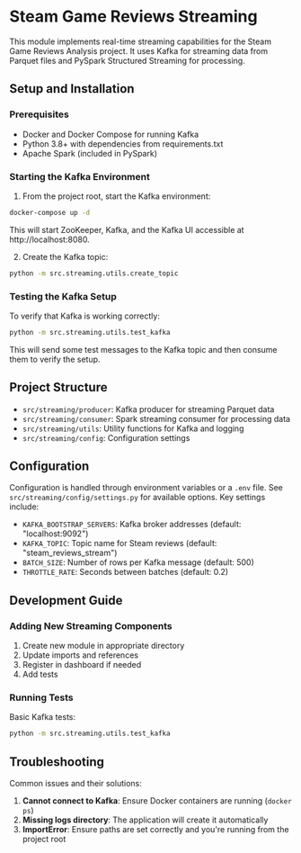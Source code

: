 # Steam Game Reviews Streaming

This module implements real-time streaming capabilities for the Steam Game Reviews Analysis project. It uses Kafka for streaming data from Parquet files and PySpark Structured Streaming for processing.

## Setup and Installation

### Prerequisites

- Docker and Docker Compose for running Kafka
- Python 3.8+ with dependencies from requirements.txt
- Apache Spark (included in PySpark)

### Starting the Kafka Environment

1. From the project root, start the Kafka environment:

```bash
docker-compose up -d
```

This will start ZooKeeper, Kafka, and the Kafka UI accessible at http://localhost:8080.

2. Create the Kafka topic:

```bash
python -m src.streaming.utils.create_topic
```

### Testing the Kafka Setup

To verify that Kafka is working correctly:

```bash
python -m src.streaming.utils.test_kafka
```

This will send some test messages to the Kafka topic and then consume them to verify the setup.

## Project Structure

- `src/streaming/producer`: Kafka producer for streaming Parquet data
- `src/streaming/consumer`: Spark streaming consumer for processing data
- `src/streaming/utils`: Utility functions for Kafka and logging
- `src/streaming/config`: Configuration settings

## Configuration

Configuration is handled through environment variables or a `.env` file. See `src/streaming/config/settings.py` for available options. Key settings include:

- `KAFKA_BOOTSTRAP_SERVERS`: Kafka broker addresses (default: "localhost:9092")
- `KAFKA_TOPIC`: Topic name for Steam reviews (default: "steam_reviews_stream")
- `BATCH_SIZE`: Number of rows per Kafka message (default: 500)
- `THROTTLE_RATE`: Seconds between batches (default: 0.2)

## Development Guide

### Adding New Streaming Components

1. Create new module in appropriate directory
2. Update imports and references
3. Register in dashboard if needed
4. Add tests

### Running Tests

Basic Kafka tests:

```bash
python -m src.streaming.utils.test_kafka
```

## Troubleshooting

Common issues and their solutions:

1. **Cannot connect to Kafka**: Ensure Docker containers are running (`docker ps`)
2. **Missing logs directory**: The application will create it automatically
3. **ImportError**: Ensure paths are set correctly and you're running from the project root 